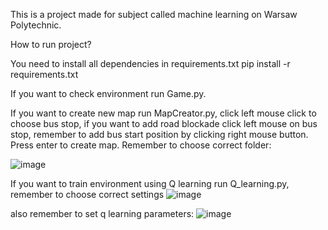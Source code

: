 This is a project made for subject called machine learning on Warsaw Polytechnic.

How to run project?

You need to install all dependencies in requirements.txt
pip install -r requirements.txt

If you want to check environment run Game.py.

If you want to create new map run MapCreator.py, click left mouse click to choose bus stop, if you want to add road blockade click left mouse on bus stop, 
remember to add bus start position by clicking right mouse button. Press enter to create map. Remember to choose correct folder:

![image](https://github.com/tomaszewski525/UMA/assets/75726290/ce281d7b-f4ef-43c7-be3e-98d0c3c6b949)

If you want to train environment using Q learning run Q_learning.py, remember to choose correct settings
![image](https://github.com/tomaszewski525/UMA/assets/75726290/b9e16ddb-0550-4cec-80f5-c35fccaf22c7)

also remember to set q learning parameters:
![image](https://github.com/tomaszewski525/UMA/assets/75726290/5a41d307-5ec8-4332-b87b-c4d01a0d5df1)

